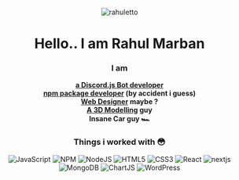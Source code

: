 <div align='center'>
<p align='center'><img src="https://media.discordapp.net/attachments/934772032325976156/948560949080649728/Group_7_4.png" alt="rahuletto" border="0"></p>

# Hello.. I am Rahul Marban

### I am
**[a Discord.js Bot developer](https://discord.gg/3JzDV9T5Fn)** <br>
**[npm package developer](https://simplyd.js.org) (by accident i guess)** <br>
**[Web Designer](https://rahuletto.github.io) maybe ?** <br>
**[A 3D Modelling](https://instagram.com/rahuletto) guy** <br>
**Insane Car guy 🏎** 

### Things i worked with 😳

<img alt="JavaScript" src="https://img.shields.io/badge/javascript-%23323330.svg?style=for-the-badge&logo=javascript&logoColor=%23F7DF1E" /> <img alt="NPM" src ="https://img.shields.io/badge/npm-CB3837?style=for-the-badge&logo=npm&logoColor=white" /> <img alt="NodeJS" src="https://img.shields.io/badge/Node.js-339933?style=for-the-badge&logo=nodedotjs&logoColor=white" />
<img alt="HTML5" src="https://img.shields.io/badge/html5-%23E34F26.svg?style=for-the-badge&logo=html5&logoColor=white" /> <img alt="CSS3" src="https://img.shields.io/badge/css3-%231572B6.svg?style=for-the-badge&logo=css3&logoColor=white" /> <img alt="React" src="https://img.shields.io/badge/react-%2320232a.svg?style=for-the-badge&logo=react&logoColor=%2361DAFB" /> <img alt="nextjs" src="https://img.shields.io/badge/next.js-000000?style=for-the-badge&logo=nextdotjs&logoColor=white" /> <img alt="MongoDB" src="https://img.shields.io/badge/MongoDB-4EA94B?style=for-the-badge&logo=mongodb&logoColor=white" /> <img alt="ChartJS" src="https://img.shields.io/badge/Chart.js-FF6384?style=for-the-badge&logo=chartdotjs&logoColor=white" /> <img alt="WordPress" src="https://img.shields.io/badge/Wordpress-21759B?style=for-the-badge&logo=wordpress&logoColor=white" />
   </div>

